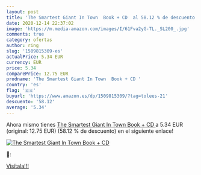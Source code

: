 ```yaml
---
layout: post
title: 'The Smartest Giant In Town  Book + CD  al 58.12 % de descuento'
date: 2020-12-14 22:37:02
image: 'https://m.media-amazon.com/images/I/61Fva2yG-TL._SL200_.jpg'
comments: true
category: ofertas
author: ring
slug: '1509815309-es'
actualPrice: 5.34 EUR
currency: EUR
price: 5.34
comparePrice: 12.75 EUR
prodname: 'The Smartest Giant In Town  Book + CD '
country: 'es'
flag: '🇪🇸'
buyurl: 'https://www.amazon.es/dp/1509815309/?tag=tolees-21'
descuento: '58.12'
average: '5.34'
---
```


Ahora mismo tienes [The Smartest Giant In Town  Book + CD ](https://www.amazon.es/dp/1509815309/?tag=tolees-21) a 5.34 EUR (original: 12.75 EUR) (58.12 %  de descuento) en el siguiente enlace!

[![The Smartest Giant In Town  Book + CD ](https://m.media-amazon.com/images/I/61Fva2yG-TL._SL200_.jpg)](https://www.amazon.es/dp/1509815309/?tag=tolees-21)

🔎:


[Visítala!!!](https://www.amazon.es/dp/1509815309/?tag=tolees-21)
